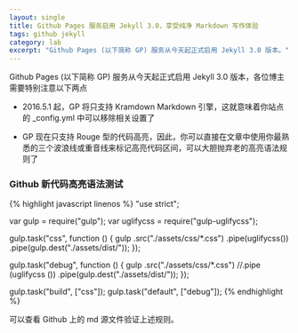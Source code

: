 ```yaml
---
layout: single
title: Github Pages 服务启用 Jekyll 3.0，享受纯净 Markdown 写作体验
tags: github jekyll
category: lab
excerpt: "Github Pages (以下简称 GP) 服务从今天起正式启用 Jekyll 3.0 版本。"
---
```


Github Pages (以下简称 GP) 服务从今天起正式启用 Jekyll 3.0 版本，各位博主需要特别注意以下两点

- 2016.5.1 起，GP 将只支持 Kramdown Markdown 引擎，这就意味着你站点的 \_config.yml 中可以移除相关设置了

- GP 现在只支持 Rouge 型的代码高亮，因此，你可以直接在文章中使用你最熟悉的三个波浪线或重音线来标记高亮代码区间，可以大胆抛弃老的高亮语法规则了

### Github 新代码高亮语法测试

{% highlight javascript linenos %}
"use strict";

var gulp = require("gulp");
var uglifycss = require("gulp-uglifycss");

gulp.task("css", function () {
  gulp
    .src("./assets/css/*.css")
    .pipe(uglifycss())
    .pipe(gulp.dest("./assets/dist/"));
});

gulp.task("debug", function () {
  gulp
    .src("./assets/css/*.css")
    //.pipe (uglifycss ())
    .pipe(gulp.dest("./assets/dist/"));
});

gulp.task("build", ["css"]);
gulp.task("default", ["debug"]);
{% endhighlight %}

可以查看 Github 上的 md 源文件验证上述规则。

